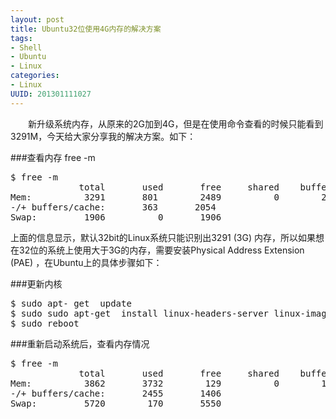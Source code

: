 ```yaml
--- 
layout: post
title: Ubuntu32位使用4G内存的解决方案
tags: 
- Shell
- Ubuntu
- Linux
categories:
- Linux
UUID: 201301111027
---
```


  　　新升级系统内存，从原来的2G加到4G，但是在使用命令查看的时候只能看到3291M，今天给大家分享我的解决方案。如下：

###查看内存 free -m
<pre id="bash">
$ free -m
             total       used       free     shared    buffers     cached
Mem:          3291       801        2489          0        236       95
-/+ buffers/cache:       363       2054
Swap:         1906          0       1906
</pre>

上面的信息显示，默认32bit的Linux系统只能识别出3291 (3G) 内存，所以如果想在32位的系统上使用大于3G的内存，需要安装Physical Address Extension (PAE) ，在Ubuntu上的具体步骤如下：

###更新内核
<pre id="bash">
$ sudo apt- get  update  
$ sudo sudo apt-get  install linux-headers-server linux-image-server linux-server  
$ sudo reboot 
</pre>

###重新启动系统后，查看内存情况
<pre id="bash">
$ free -m  
             total       used       free     shared    buffers     cached  
Mem:          3862       3732        129          0        127       1149  
-/+ buffers/cache:       2455       1406  
Swap:         5720        170       5550  
</pre>
